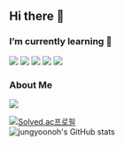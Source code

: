 ## Hi there 👋 

### I’m currently learning 🌱
<p align="left">
    <img src="https://img.shields.io/badge/JAVA-007396?style=flat-square&logo=java&logoColor=white">
    <img src="https://img.shields.io/badge/Spring-6DB33F?style=flat-square&logo=Spring&logoColor=white">
    <img src="https://img.shields.io/badge/mysql-4479A1?style=flat-square&logo=mysql&logoColor=white">
<!--     <img src="https://img.shields.io/badge/mariaDB-003545?style=flat-square&logo=mariaDB&logoColor=white"> -->
    <img src="https://img.shields.io/badge/Node.js-339933?style=flat-square&logo=Node.js&logoColor=white">
    <img src="https://img.shields.io/badge/Amazon_AWS-232F3E?style=flat-square&logo=Amazon AWS&logoColor=white">
</p>

### About Me
<a href="https://goofy-limburger-3f3.notion.site/Jung-Yoonoh-958f7179a9464d938906cbc5da3ea71a"><img src="https://img.shields.io/badge/Notion-000000?style=flat-square&logo=Notion&logoColor=white"/></a>
    
[![Solved.ac프로필](http://mazassumnida.wtf/api/v2/generate_badge?boj=yoonoh123)](https://solved.ac/yoonoh123)    
![jungyoonoh's GitHub stats](https://github-readme-stats.vercel.app/api?username=jungyoonoh&show_icons=true&theme=dark)


<!---
jungyoonoh/jungyoonoh is a ✨ special ✨ repository because its `README.md` (this file) appears on your GitHub profile.
You can click the Preview link to take a look at your changes.
--->
